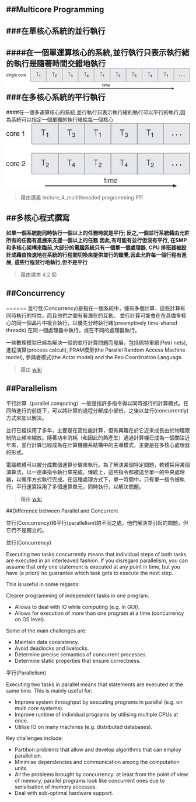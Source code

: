 ##Multicore Programming
------
###在單核心系統的並行執行
------
####在一個單運算核心的系統,並行執行只表示執行緒的執行是隨著時間交錯地執行
![DEMO](./照片/Figure4.3.png)
###在多核心系統的平行執行
------
####在一個多運算核心的系統,並行執行只表示執行緒的執行可以平行的執行,因為系統可以指定一個單獨的執行緒給每一個核心
![DEMO](./照片/Figure4.4.png)

>藉由講義 lecture_4_multithreaded programming P11

##多核心程式撰寫
------
**如果一個系統能同時執行一個以上的任務時就是平行; 反之,一個並行系統藉由允許所有的任務有進展來支援一個以上的任務**
**因此,有可能有並行但沒有平行, 在SMP和多核心架構來臨前,大部分的電腦系統只有一個單一個處理器,**
**CPU 排班器被設計成藉由快速地在系統的行程間切換來提供並行的錯覺,因此允許每一個行程有進展,** 
**這些行程並行地執行,但不是平行**

>藉由課本 4.2 節

##Concurrency
------
======
並行性(Concurrency)是指在一個系統中，擁有多個計算，這些計算有同時執行的特性，而且他們之間有著潛在的互動。
並行計算可能會在在具備多核心的同一個晶片中複合執行，以優先分時執行緒(preemptively time-shared threads)
在同一個處理器中執行，或在不同的處理器執行。

一些數理模型已經為解決一般的並行計算問題而發展，包括佩特里網(Petri nets), 進程演算(process calculi), 
PRAM模型(the Parallel Random Access Machine model), 參與者模式(the Actor model) and the Reo Coordination Language.
>藉由 [wiki](https://en.wikipedia.org/wiki/Concurrency_(computer_science))



##Parallelism
------
平行計算（parallel computing）一般是指許多指令得以同時進行的計算模式。在同時進行的前提下，可以將計算的過程分解成小部份，之後以並行(concurrently)方式來加以解決。

並行已經採用了多年，主要是在高性能計算，但有興趣在於它近來成長由於物理限制防止頻率縮放。隨著功率消耗（和因此的熱產生）通過計算機已成為一個關注近年來，並行計算已經成為在計算機體系結構中的主導模式，主要是在多核心處理器的形式。

電腦軟體可以被分成數個運算步驟來執行。為了解決某個特定問題，軟體採用某個演算法，以一連串指令執行來完成。傳統上，這些指令都被送至單一的中央處理器，以循序方式執行完成。在這種處理方式下，單一時間中，只有單一指令被執行。平行運算採用了多個運算單元，同時執行，以解決問題。
>藉由 [wiki](https://en.wikipedia.org/wiki/Parallel_computing)


##Difference between Parallel and Concurrent

並行(Concurrency)和平行(parallelism)的不同之處，他們解決並引起的問題，但它們不是獨立的。

並行(Concurrency)

Executing two tasks concurrently means that individual steps of both tasks are executed in an interleaved fashion. If you disregard parallelism, you can assume that only one statement is executed at any point in time, but you have (a priori) no guarantee which task gets to execute the next step.

This is useful in some regards:

Clearer programming of independent tasks in one program.
* Allows to deal with IO while computing (e.g. in GUI).
* Allows for execution of more than one program at a time (concurrency on OS level).


Some of the main challenges are:

* Maintain data consistency.
* Avoid deadlocks and livelocks.
* Determine precise semantics of concurrent processes.
* Determine static properties that ensure correctness.


平行(Parallelism)

Executing two tasks in parallel means that statements are executed at the same time. This is mainly useful for:

* Improve system throughput by executing programs in parallel (e.g. on multi core systems).
* Improve runtime of individual programs by utilising multiple CPUs at once.
* Utilise IO on many machines (e.g. distributed databases).

Key challenges include:

* Partition problems that allow and develop algorithms that can employ parallelism.
* Minimise dependencies and communication among the computation units.
* All the problems brought by concurrency: at least from the point of view of memory, parallel programs look like concurrent   ones due to serialisation of memory accesses.
* Deal with sub-optimal hardware support.
